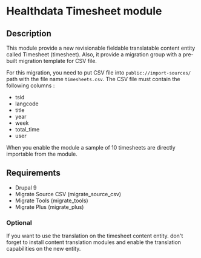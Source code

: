 # Healthdata Timesheet module

## Description

This module provide a new revisionable fieldable translatable content entity called Timesheet (timesheet).
Also, it provide a migration group with a pre-built migration template for CSV file.

For this migration, you need to put CSV file into `public://import-sources/` path with the file name `timesheets.csv`.
The CSV file must contain the following columns :

- tsid
- langcode
- title
- year
- week
- total_time
- user

When you enable the module a sample of 10 timesheets are directly importable from the module.

## Requirements

- Drupal 9
- Migrate Source CSV (migrate_source_csv)
- Migrate Tools (migrate_tools)
- Migrate Plus (migrate_plus)

### Optional

If you want to use the translation on the timesheet content entity. don't forget to
install content translation modules and enable the translation capabilities on the new entity.
